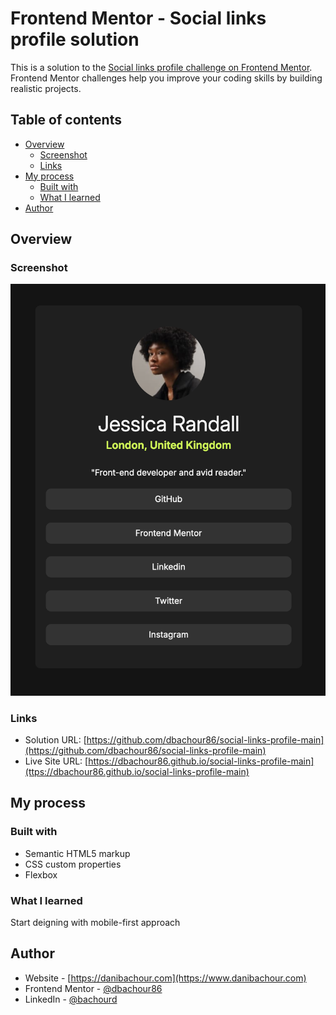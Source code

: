 # Frontend Mentor - Social links profile solution

This is a solution to the [Social links profile challenge on Frontend Mentor](https://www.frontendmentor.io/challenges/social-links-profile-UG32l9m6dQ). Frontend Mentor challenges help you improve your coding skills by building realistic projects. 


## Table of contents

- [Overview](#overview)
  - [Screenshot](#screenshot)
  - [Links](#links)
- [My process](#my-process)
  - [Built with](#built-with)
  - [What I learned](#what-i-learned)
- [Author](#author)


## Overview

### Screenshot

![](./preview_screenshot.png)


### Links

- Solution URL: [https://github.com/dbachour86/social-links-profile-main](https://github.com/dbachour86/social-links-profile-main)
- Live Site URL: [https://dbachour86.github.io/social-links-profile-main](ttps://dbachour86.github.io/social-links-profile-main)

## My process

### Built with

- Semantic HTML5 markup
- CSS custom properties
- Flexbox


### What I learned

Start deigning with mobile-first approach


## Author

- Website - [https://danibachour.com](https://www.danibachour.com)
- Frontend Mentor - [@dbachour86](https://www.frontendmentor.io/profile/dbachour86)
- LinkedIn - [@bachourd](https://www.linkedin.com/in/bachourd/)


